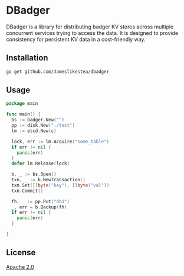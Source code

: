 # DBadger

DBadger is a library for distributing badger KV stores across multiple concurrent services trying to access the data. It is designed to provide consistency for persistent KV data in a cost-friendly way.

## Installation

```bash
go get github.com/Jameslikestea/dbadger
```

## Usage

```go
package main

func main() {
  bs := badger.New("")
  pp := disk.New("./test")
  lm := etcd.New(c)

  lock, err := lm.Acquire("some_table")
  if err != nil {
    panic(err)
  }
  defer lm.Release(lock)

  b, _ := bs.Open()
  txn, _ := b.NewTransaction()
  txn.Set([]byte("key"), []byte("val"))
  txn.Commit()

  fh, _ := pp.Put("db1")
  _, err = b.Backup(fh)
  if err != nil {
    panic(err)
  }

}
```

## License

[Apache 2.0](https://choosealicense.com/licenses/apache-2.0/)
